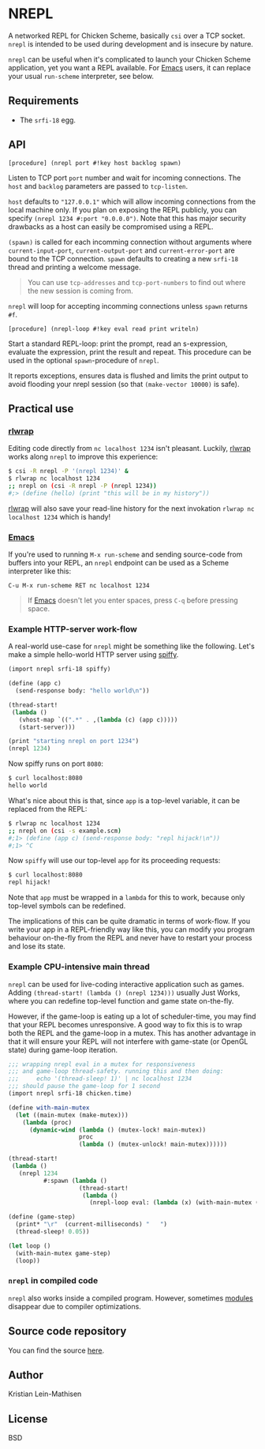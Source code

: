   [spiffy]: http://api.call-cc.org/doc/spiffy
  [Emacs]: https://www.gnu.org/software/emacs/
  [rlwrap]: https://github.com/hanslub42/rlwrap
  [modules]: http://api.call-cc.org/doc/chicken/modules
# NREPL

A networked REPL for Chicken Scheme, basically `csi` over a TCP
socket. `nrepl` is intended to be used during development and is
insecure by nature.

`nrepl` can be useful when it's complicated to launch your Chicken
Scheme application, yet you want a REPL available. For [Emacs] users,
it can replace your usual `run-scheme` interpreter, see below.

## Requirements

- The `srfi-18` egg.

## API

    [procedure] (nrepl port #!key host backlog spawn)

Listen to TCP port `port` number and wait for incoming
connections. The `host` and `backlog` parameters are passed to
`tcp-listen`.

`host` defaults to `"127.0.0.1"` which will allow incoming connections
from the local machine only. If you plan on exposing the REPL
publicly, you can specify `(nrepl 1234 #:port "0.0.0.0")`. Note that
this has major security drawbacks as a host can easily be compromised
using a REPL.

`(spawn)` is called for each incomming connection without arguments
where `current-input-port`, `current-output-port` and
`current-error-port` are bound to the TCP connection. `spawn` defaults
to creating a new `srfi-18` thread and printing a welcome message.

> You can use `tcp-addresses` and `tcp-port-numbers` to find out where
> the new session is coming from.

`nrepl` will loop for accepting incomming connections unless `spawn`
returns `#f`.

    [procedure] (nrepl-loop #!key eval read print writeln)

Start a standard REPL-loop: print the prompt, read an s-expression,
evaluate the expression, print the result and repeat. This procedure
can be used in the optional `spawn`-procedure of `nrepl`.

It reports exceptions, ensures data is flushed and limits the print
output to avoid flooding your nrepl session (so that `(make-vector
10000)` is safe).

## Practical use

### [rlwrap]

Editing code directly from `nc localhost 1234` isn't
pleasant. Luckily, [rlwrap] works along `nrepl` to improve this
experience:

```bash
$ csi -R nrepl -P '(nrepl 1234)' &
$ rlwrap nc localhost 1234
;; nrepl on (csi -R nrepl -P (nrepl 1234))
#;> (define (hello) (print "this will be in my history"))
```

[rlwrap] will also save your read-line history for the next invokation
`rlwrap nc localhost 1234` which is handy!

### [Emacs]

If you're used to running `M-x run-scheme` and sending source-code
from buffers into your REPL, an `nrepl` endpoint can be used as a
Scheme interpreter like this:

    C-u M-x run-scheme RET nc localhost 1234

> If [Emacs] doesn't let you enter spaces, press `C-q` before pressing
> space.

### Example HTTP-server work-flow

A real-world use-case for `nrepl` might be something like the
following. Let's make a simple hello-world HTTP server using [spiffy].

```scheme
(import nrepl srfi-18 spiffy)

(define (app c)
  (send-response body: "hello world\n"))

(thread-start!
 (lambda ()
   (vhost-map `((".*" . ,(lambda (c) (app c)))))
   (start-server)))

(print "starting nrepl on port 1234")
(nrepl 1234)
```

Now spiffy runs on port `8080`:

```bash
$ curl localhost:8080
hello world
```

What's nice about this is that, since `app` is a top-level variable,
it can be replaced from the REPL:

```bash
$ rlwrap nc localhost 1234
;; nrepl on (csi -s example.scm)
#;1> (define (app c) (send-response body: "repl hijack!\n"))
#;1> ^C
```

Now `spiffy` will use our top-level `app` for its proceeding requests:

```bash
$ curl localhost:8080
repl hijack!
```

Note that `app` must be wrapped in a `lambda` for this to work,
because only top-level symbols can be redefined.

The implications of this can be quite dramatic in terms of
work-flow. If you write your app in a REPL-friendly way like this, you
can modify you program behaviour on-the-fly from the REPL and never
have to restart your process and lose its state.

### Example CPU-intensive main thread

`nrepl` can be used for live-coding interactive application such as
games. Adding `(thread-start! (lambda () (nrepl 1234)))` usually Just
Works, where you can redefine top-level function and game state
on-the-fly.

However, if the game-loop is eating up a lot of scheduler-time, you
may find that your REPL becomes unresponsive. A good way to fix this
is to wrap both the REPL and the game-loop in a mutex. This has
another advantage in that it will ensure your REPL will not interfere
with game-state (or OpenGL state) during game-loop iteration.

```scheme
;;; wrapping nrepl eval in a mutex for responsiveness
;;; and game-loop thread-safety. running this and then doing:
;;;     echo '(thread-sleep! 1)' | nc localhost 1234
;;; should pause the game-loop for 1 second
(import nrepl srfi-18 chicken.time)

(define with-main-mutex
  (let ((main-mutex (make-mutex)))
    (lambda (proc)
      (dynamic-wind (lambda () (mutex-lock! main-mutex))
                    proc
                    (lambda () (mutex-unlock! main-mutex))))))

(thread-start!
 (lambda ()
   (nrepl 1234
          #:spawn (lambda ()
                    (thread-start!
                     (lambda ()
                       (nrepl-loop eval: (lambda (x) (with-main-mutex (lambda () (eval x)))))))))))

(define (game-step)
  (print* "\r"  (current-milliseconds) "   ")
  (thread-sleep! 0.05))

(let loop ()
  (with-main-mutex game-step)
  (loop))
```

### `nrepl` in compiled code

`nrepl` also works inside a compiled program. However, sometimes
[modules] disappear due to compiler optimizations.

## Source code repository

You can find the
source [here](https://github.com/kristianlm/chicken-nrepl).

## Author

Kristian Lein-Mathisen

## License

BSD
